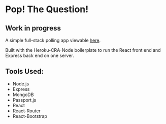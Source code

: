 # Pop! The Question!
## Work in progress

A simple full-stack polling app viewable [here](pop-the-question.herokuapp.com).

Built with the Heroku-CRA-Node boilerplate to run the React front end and Express
back end on one server.

## Tools Used:

- Node.js
- Express
- MongoDB
- Passport.js
- React
- React-Router
- React-Bootstrap
